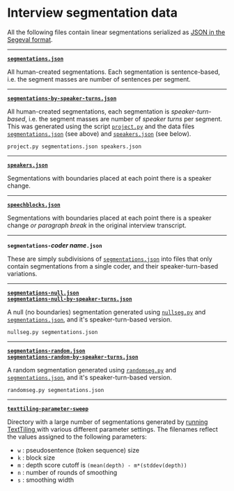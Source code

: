 # Interview segmentation data

All the following files contain linear segmentations serialized as [JSON in the Segeval format](http://segeval.readthedocs.org/en/latest/user/quickstart/#loading-data).

---

[**`segmentations.json`**](segmentations.json)<a name="segmentations"></a>

All human-created segmentations. Each segmentation is sentence-based, i.e. the segment masses are number of sentences per segment.

---

[**`segmentations-by-speaker-turns.json`**](segmentations-by-speaker-turns.json)

All human-created segmentations, each segmentation is *speaker-turn-based*, i.e. the segment masses are number of *speaker turns* per segment. This was generated using the script [`project.py`](../project.py) and the data files [`segmentations.json`](#segmentations) (see above) and [`speakers.json`](#speakers) (see below).

    project.py segmentations.json speakers.json 

---

[**`speakers.json`**](speakers.json)<a name="speakers"></a>

Segmentations with boundaries placed at each point there is a speaker change.

---

[**`speechblocks.json`**](speechblocks.json)

Segmentations with boundaries placed at each point there is a speaker change *or paragraph break* in the original interview transcript.

---

**`segmentations-`*coder name*`.json`**

These are simply subdivisions of [`segmentations.json`](#segmentations) into files that only contain segmentations from a single coder, and their speaker-turn-based variations.

---

[**`segmentations-null.json`**](segmentations-null.json)<br>
[**`segmentations-null-by-speaker-turns.json`**](segmentations-null-by-speaker-turns.json)

A null (no boundaries) segmentation generated using [`nullseg.py`](../nullseg.py) and [`segmentations.json`](#segmentations), and it's speaker-turn-based version.

    nullseg.py segmentations.json

---

[**`segmentations-random.json`**](segmentations-random.json)<br>
[**`segmentations-random-by-speaker-turns.json`**](segmentations-random-by-speaker-turns.json)

A random segmentation generated using [`randomseg.py`](../randomseg.py) and [`segmentations.json`](#segmentations), and it's speaker-turn-based version.

    randomseg.py segmentations.json

---

[**`texttiling-parameter-sweep`**](texttiling-parameter-sweep)

Directory with a large number of segmentations generated by [running TextTiling ](https://github.com/contours/textseg/blob/master/run-texttiling.hs) with various different parameter settings. The filenames reflect the values assigned to the following parameters: 

* `w` : pseudosentence (token sequence) size
* `k` : block size
* `m` : depth score cutoff is `(mean(depth) - m*(stddev(depth))`
* `n` : number of rounds of smoothing
* `s` : smoothing width
